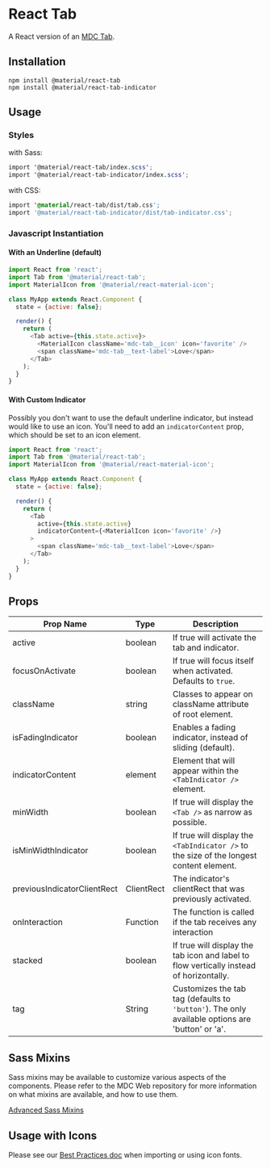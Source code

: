 # React Tab

A React version of an [MDC Tab](https://github.com/material-components/material-components-web/tree/master/packages/mdc-tab).

## Installation

```
npm install @material/react-tab
npm install @material/react-tab-indicator
```

## Usage

### Styles

with Sass:

```scss
import '@material/react-tab/index.scss';
import '@material/react-tab-indicator/index.scss';
```

with CSS:

```css
import '@material/react-tab/dist/tab.css';
import '@material/react-tab-indicator/dist/tab-indicator.css';
```

### Javascript Instantiation

#### With an Underline (default)

```js
import React from 'react';
import Tab from '@material/react-tab';
import MaterialIcon from '@material/react-material-icon';

class MyApp extends React.Component {
  state = {active: false};

  render() {
    return (
      <Tab active={this.state.active}>
        <MaterialIcon className='mdc-tab__icon' icon='favorite' />
        <span className='mdc-tab__text-label'>Love</span>
      </Tab>
    );
  }
}
```

#### With Custom Indicator

Possibly you don't want to use the default underline indicator, but instead would like to use an icon. You'll need to add an `indicatorContent` prop, which should be set to an icon element.

```js
import React from 'react';
import Tab from '@material/react-tab';
import MaterialIcon from '@material/react-material-icon';

class MyApp extends React.Component {
  state = {active: false};

  render() {
    return (
      <Tab
        active={this.state.active}
        indicatorContent={<MaterialIcon icon='favorite' />}
      >
        <span className='mdc-tab__text-label'>Love</span>
      </Tab>
    );
  }
}
```

## Props

| Prop Name                   | Type       | Description                                                                                      |
| --------------------------- | ---------- | ------------------------------------------------------------------------------------------------ |
| active                      | boolean    | If true will activate the tab and indicator.                                                     |
| focusOnActivate             | boolean    | If true will focus itself when activated. Defaults to `true`.                                    |
| className                   | string     | Classes to appear on className attribute of root element.                                        |
| isFadingIndicator           | boolean    | Enables a fading indicator, instead of sliding (default).                                        |
| indicatorContent            | element    | Element that will appear within the `<TabIndicator />` element.                                  |
| minWidth                    | boolean    | If true will display the `<Tab />` as narrow as possible.                                        |
| isMinWidthIndicator         | boolean    | If true will display the `<TabIndicator />` to the size of the longest content element.          |
| previousIndicatorClientRect | ClientRect | The indicator's clientRect that was previously activated.                                        |
| onInteraction               | Function   | The function is called if the tab receives any interaction                                       |
| stacked                     | boolean    | If true will display the tab icon and label to flow vertically instead of horizontally.          |
| tag                         | String     | Customizes the tab tag (defaults to `'button'`). The only available options are 'button' or 'a'. |

## Sass Mixins

Sass mixins may be available to customize various aspects of the components. Please refer to the
MDC Web repository for more information on what mixins are available, and how to use them.

[Advanced Sass Mixins](https://github.com/material-components/material-components-web/blob/master/packages/mdc-tab/README.md#sass-mixins)

## Usage with Icons

Please see our [Best Practices doc](../../docs/best-practices.md#importing-font-icons) when importing or using icon fonts.
